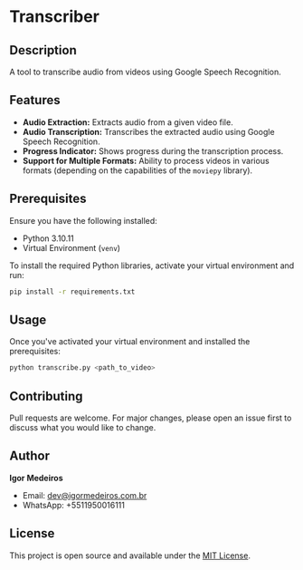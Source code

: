# Transcriber

## Description
A tool to transcribe audio from videos using Google Speech Recognition.

## Features
- **Audio Extraction:** Extracts audio from a given video file.
- **Audio Transcription:** Transcribes the extracted audio using Google Speech Recognition.
- **Progress Indicator:** Shows progress during the transcription process.
- **Support for Multiple Formats:** Ability to process videos in various formats (depending on the capabilities of the `moviepy` library).

## Prerequisites
Ensure you have the following installed:
- Python 3.10.11
- Virtual Environment (`venv`)

To install the required Python libraries, activate your virtual environment and run:
```bash
pip install -r requirements.txt
```

## Usage
Once you've activated your virtual environment and installed the prerequisites:
```bash
python transcribe.py <path_to_video>
```

## Contributing
Pull requests are welcome. For major changes, please open an issue first to discuss what you would like to change.

## Author
**Igor Medeiros**
- Email: dev@igormedeiros.com.br
- WhatsApp: +5511950016111

## License
This project is open source and available under the [MIT License](LICENSE).
